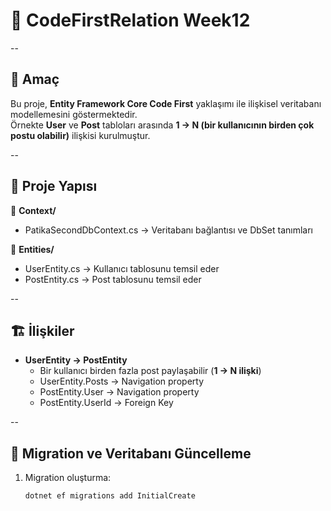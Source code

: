 # 📘 CodeFirstRelation Week12

--  

## 🎯 Amaç  
Bu proje, **Entity Framework Core Code First** yaklaşımı ile ilişkisel veritabanı modellemesini göstermektedir.  
Örnekte **User** ve **Post** tabloları arasında **1 → N (bir kullanıcının birden çok postu olabilir)** ilişkisi kurulmuştur.  

--  

## 📂 Proje Yapısı  
📁 **Context/**  
- PatikaSecondDbContext.cs → Veritabanı bağlantısı ve DbSet tanımları  

📁 **Entities/**  
- UserEntity.cs → Kullanıcı tablosunu temsil eder  
- PostEntity.cs → Post tablosunu temsil eder  

--  

## 🏗️ İlişkiler  
- **UserEntity → PostEntity**  
  - Bir kullanıcı birden fazla post paylaşabilir (**1 → N ilişki**)  
  - UserEntity.Posts → Navigation property  
  - PostEntity.User → Navigation property  
  - PostEntity.UserId → Foreign Key  

--  

## 🚀 Migration ve Veritabanı Güncelleme  
1. Migration oluşturma:  
   ```bash
   dotnet ef migrations add InitialCreate
